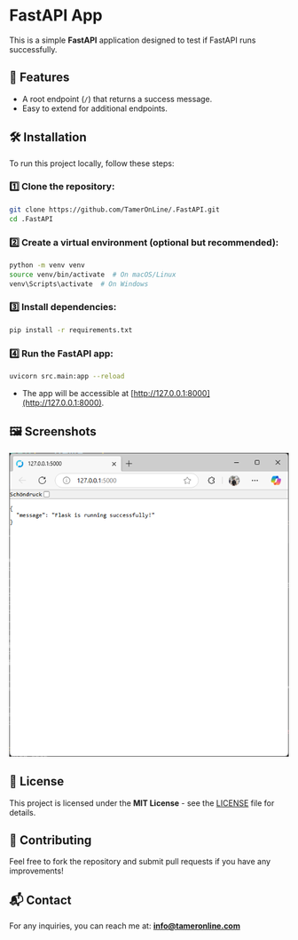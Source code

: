 # FastAPI App

This is a simple **FastAPI** application designed to test if FastAPI runs successfully.

## 📌 Features
- A root endpoint (`/`) that returns a success message.
- Easy to extend for additional endpoints.

## 🛠 Installation

To run this project locally, follow these steps:

### 1️⃣ Clone the repository:
```bash
git clone https://github.com/TamerOnLine/.FastAPI.git
cd .FastAPI
```

### 2️⃣ Create a virtual environment (optional but recommended):
```bash
python -m venv venv
source venv/bin/activate  # On macOS/Linux
venv\Scripts\activate  # On Windows
```

### 3️⃣ Install dependencies:
```bash
pip install -r requirements.txt
```

### 4️⃣ Run the FastAPI app:
```bash
uvicorn src.main:app --reload
```

- The app will be accessible at [http://127.0.0.1:8000](http://127.0.0.1:8000).

## 🖼 Screenshots
![FastAPI App Screenshot](img/screenshot.png)

## 📄 License
This project is licensed under the **MIT License** - see the [LICENSE](LICENSE) file for details.

## 🤝 Contributing
Feel free to fork the repository and submit pull requests if you have any improvements!

## 📬 Contact
For any inquiries, you can reach me at: **info@tameronline.com**

